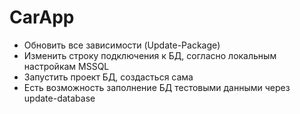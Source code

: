 # CarApp

* Обновить все зависимости (Update-Package)
* Изменить строку подключения к БД, согласно локальным настройкам MSSQL
* Запустить проект БД, создасться сама
* Есть возможность заполнение БД тестовыми данными через update-database
